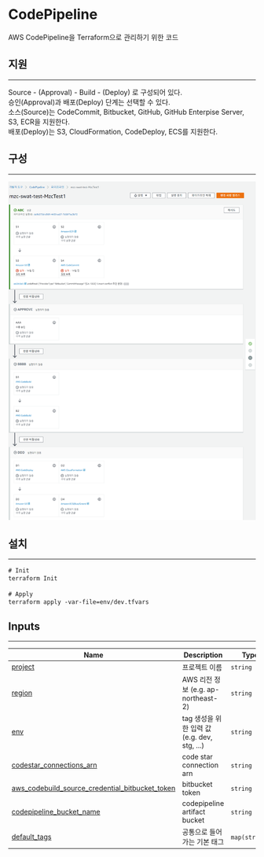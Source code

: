# CodePipeline
AWS CodePipeline을 Terraform으로 관리하기 위한 코드

## 지원
---
Source - (Approval) - Build - (Deploy) 로 구성되어 있다.  
승인(Approval)과 배포(Deploy) 단계는 선택할 수 있다.   
소스(Source)는 CodeCommit, Bitbucket, GitHub, GitHub Enterpise Server, S3, ECR을 지원한다.   
배포(Deploy)는 S3, CloudFormation, CodeDeploy, ECS를 지원한다.  

## 구성
---
![Pipeline](images/Terraform_Codepipeline.png)

## 설치
---
```
# Init
terraform Init 

# Apply
terraform apply -var-file=env/dev.tfvars
```



## Inputs
---
| Name | Description | Type | Default | Required |
|------|-------------|------|---------|:--------:|
| <a name="input_project"></a> [project](#input\_project) | 프로젝트 이름 | `string` | `""` | yes |
| <a name="input_region"></a> [region](#input\_region) | AWS 리전 정보 (e.g. ap-northeast-2) | `string` | `""` | yes |
| <a name="input_env"></a> [env](#input\_env) | tag 생성을 위한 입력 값 (e.g. dev, stg, ...) | `string` | `""` | yes |
| <a name="input_codestar_connections_arn"></a> [codestar\_connections\_arn](#input\_codestar\_connections\_arn) | code star connection arn | `string` | `""` | yes |
| <a name="input_aws_codebuild_source_credential_bitbucket_token"></a> [aws\_codebuild\_source\_credential\_bitbucket\_token](#input\_aws\_codebuild\_source\_credential\_bitbucket\_token) | bitbucket token | `string` | `""` | yes |
| <a name="input_codepipeline_bucket_name"></a> [codepipeline\_bucket\_name](#input\_codepipeline\_bucket\_name) | codepipeline artifact bucket | `string` | `""` | yes |
| <a name="input_default_tags"></a> [default\_tags](#input\_default\_tags) | 공통으로 들어가는 기본 태그 | `map(string)` | `""` | yes |